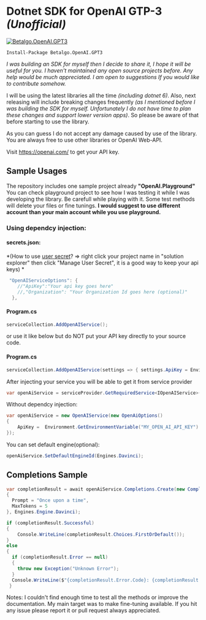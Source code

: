 # Dotnet SDK for OpenAI GTP-3 *(Unofficial)*

[![Betalgo.OpenAI.GPT3](https://img.shields.io/nuget/v/Betalgo.OpenAI.GPT3?style=for-the-badge)](https://www.nuget.org/packages/Betalgo.OpenAI.GPT3/)

```
Install-Package Betalgo.OpenAI.GPT3
```

*I was building an SDK for myself then I decide to share it, I hope it will be useful for you. I haven't maintained any open source projects before. Any help would be much appreciated. I am open to suggestions If you would like to contribute somehow.*

I will be using the latest libraries all the time *(including dotnet 6)*. Also, next releasing will include breaking changes frequently *(as I mentioned before I was building the SDK for myself. Unfortunately I do not have time to plan these changes and support lower version apps)*. So please be aware of that before starting to use the library. 

As you can guess I do not accept any damage caused by use of the library. You are always free to use other libraries or OpenAI Web-API.

Visit https://openai.com/ to get your API key.

## Sample Usages
The repository includes one sample project already **"OpenAI.Playground"** You can check playground project to see how I was testing it while I was developing the library. Be carefull while playing with it. Some test methods will delete your files or fine tunings. **I would suggest to use different account than your main account while you use playground.**

### Using dependcy injection:
#### secrets.json: 
*(How to use [user secret](https://docs.microsoft.com/en-us/aspnet/core/security/app-secrets?view=aspnetcore-6.0&tabs=windows)? => right click your project name in "solution explorer" then click "Manage User Secret", it is a good way to keep your api keys) *
```csharp
 "OpenAIServiceOptions": {
    //"ApiKey":"Your api key goes here"
    //,"Organization": "Your Organization Id goes here (optional)"
  },
```
#### Program.cs
```csharp
serviceCollection.AddOpenAIService();
```

or use it like below but do NOT put your API key directly to your source code. 
#### Program.cs
```csharp
serviceCollection.AddOpenAIService(settings => { settings.ApiKey = Environment.GetEnvironmentVariable("MY_OPEN_AI_API_KEY"); });
```

After injecting your service you will be able to get it from service provider
```csharp
var openAiService = serviceProvider.GetRequiredService<IOpenAIService>();
```

Without dependcy injection:
```csharp
var openAiService = new OpenAIService(new OpenAiOptions()
{
    ApiKey =  Environment.GetEnvironmentVariable("MY_OPEN_AI_API_KEY")
});
```

You can set default engine(optional):
```csharp
openAiService.SetDefaultEngineId(Engines.Davinci);
```

## Completions Sample
```csharp
var completionResult = await openAiService.Completions.Create(new CompletionCreateRequest()
{
  Prompt = "Once upon a time",
  MaxTokens = 5
}, Engines.Engine.Davinci);

if (completionResult.Successful)
{
    Console.WriteLine(completionResult.Choices.FirstOrDefault());
} 
else
{
  if (completionResult.Error == null)
  {
    throw new Exception("Unknown Error");
  }
  Console.WriteLine($"{completionResult.Error.Code}: {completionResult.Error.Message}");
 }
```


Notes:
I couldn't find enough time to test all the methods or improve the documentation. My main target was to make fine-tuning available. If you hit any issue please report it or pull request always appreciated. 
